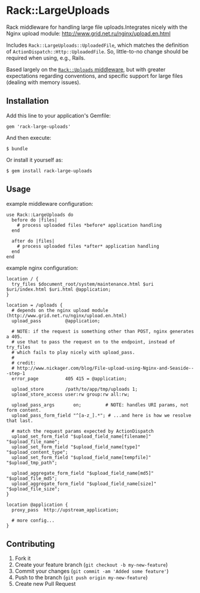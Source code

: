 # Rack::LargeUploads

Rack middleware for handling large file uploads.Integrates nicely with the
Nginx upload module: http://www.grid.net.ru/nginx/upload.en.html

Includes `Rack::LargeUploads::UploadedFile`, which matches the definition of
`ActionDispatch::Http::UploadedFile`.  So, little-to-no change should be
required when using, e.g., Rails.

Based largely on the [`Rack::Uploads` middleware](https://github.com/mutle/rack-uploads),
but with greater expectations regarding conventions, and specific support for
large files (dealing with memory issues).

## Installation

Add this line to your application's Gemfile:

    gem 'rack-large-uploads'

And then execute:

    $ bundle

Or install it yourself as:

    $ gem install rack-large-uploads

## Usage

example middleware configuration:

    use Rack::LargeUploads do
      before do |files|
        # process uploaded files *before* application handling
      end

      after do |files|
        # process uploaded files *after* application handling
      end
    end

example nginx configuration:

    location / {
      try_files $document_root/system/maintenance.html $uri $uri/index.html $uri.html @application;
    }

    location = /uploads {
      # depends on the nginx upload module (http://www.grid.net.ru/nginx/upload.en.html)
      upload_pass         @application;

      # NOTE: if the request is something other than POST, nginx generates a 405.
      # use that to pass the request on to the endpoint, instead of try_files
      # which fails to play nicely with upload_pass.
      #
      # credit:
      # http://www.nickager.com/blog/File-upload-using-Nginx-and-Seaside---step-1
      error_page          405 415 = @application;

      upload_store        /path/to/app/tmp/uploads 1;
      upload_store_access user:rw group:rw all:rw;

      upload_pass_args       on;         # NOTE: handles URI params, not form content.
      upload_pass_form_field "^[a-z_].*"; # ...and here is how we resolve that last.

      # match the request params expected by ActionDispatch
      upload_set_form_field "$upload_field_name[filename]"   "$upload_file_name";
      upload_set_form_field "$upload_field_name[type]"       "$upload_content_type";
      upload_set_form_field "$upload_field_name[tempfile]"   "$upload_tmp_path";

      upload_aggregate_form_field "$upload_field_name[md5]"  "$upload_file_md5";
      upload_aggregate_form_field "$upload_field_name[size]" "$upload_file_size";
    }

    location @application {
      proxy_pass  http://upstream_application;

      # more config...
    }

## Contributing

1. Fork it
2. Create your feature branch (`git checkout -b my-new-feature`)
3. Commit your changes (`git commit -am 'Added some feature'`)
4. Push to the branch (`git push origin my-new-feature`)
5. Create new Pull Request
